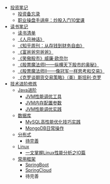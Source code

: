 * [投资笔记](docs/投资笔记/投资备忘录.md)
    * [投资备忘录](docs/投资笔记/投资备忘录.md) 
    * [职业操盘手讲座：炒股入门10堂课](docs/投资笔记/职业操盘手讲座：炒股入门10堂课.md)
* [读书笔记](docs/读书笔记/读书清单.md)
    * [读书清单](docs/读书笔记/读书清单.md)
    * [《人月神话》](docs/读书笔记/《人月神话》.md)
    * [《知乎周刊：从存钱到财务自由》](docs/读书笔记/《知乎周刊：从存钱罐到财务自由》.md)
    * [《富爸爸穷爸爸》](docs/读书笔记/《富爸爸穷爸爸》.md)
    * [《笑傲股市》威廉·欧奈尔](docs/读书笔记/《笑傲股市》威廉·欧奈尔.md)
    * [《股票魔法师I——纵横天下股市的奥秘》](docs/读书笔记/《股票魔法师I——纵横天下股市的奥秘》.md)
    * [《股票魔法师II——像冠军一样思考和交易》](docs/读书笔记/《股票魔法师II——像冠军一样思考和交易》.md)
    * [《克罗谈期货交易策略》（美）斯坦利·克罗](docs/读书笔记/《克罗谈期货交易策略》.md)
* [技术进阶修炼]()
  * [Java进阶](docs/Java/README.md)
      * [JVM性能调优工具](docs/Java/JVM性能调优工具.md)
      * [JVM内存配置参数](docs/Java/JVM内存配置参数.md)
      * [JVM性能调优实践](docs/Java/JVM性能调优实践.md)
  * [数据库](docs/数据库/README.md)
      * [MySQL高性能优化技巧实践](docs/数据库/MySQL高性能优化技巧实践.md)
      * [MongoDB日常操作](docs/数据库/MongoDB日常操作.md)
  * [分布式](docs/分布式/README.md)
      * [待完善]()
  * [Linux](docs/Linux/README.md)
      * [一文掌握Linux性能分析之IO篇](docs/Linux/一文掌握Linux性能分析之IO篇.md)
  * [常用框架]()
      * [SpringBoot]()
      * [SpringCloud]()
      * 待完善